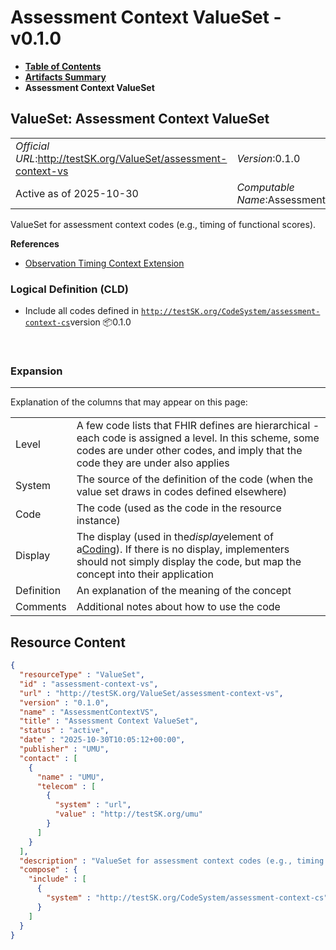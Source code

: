 # Assessment Context ValueSet - v0.1.0

* [**Table of Contents**](toc.md)
* [**Artifacts Summary**](artifacts.md)
* **Assessment Context ValueSet**

## ValueSet: Assessment Context ValueSet 

| | |
| :--- | :--- |
| *Official URL*:http://testSK.org/ValueSet/assessment-context-vs | *Version*:0.1.0 |
| Active as of 2025-10-30 | *Computable Name*:AssessmentContextVS |

 
ValueSet for assessment context codes (e.g., timing of functional scores). 

 **References** 

* [Observation Timing Context Extension](StructureDefinition-observation-timing-context-ext.md)

### Logical Definition (CLD)

* Include all codes defined in [`http://testSK.org/CodeSystem/assessment-context-cs`](CodeSystem-assessment-context-cs.md)version 📦0.1.0

 

### Expansion

-------

 Explanation of the columns that may appear on this page: 

| | |
| :--- | :--- |
| Level | A few code lists that FHIR defines are hierarchical - each code is assigned a level. In this scheme, some codes are under other codes, and imply that the code they are under also applies |
| System | The source of the definition of the code (when the value set draws in codes defined elsewhere) |
| Code | The code (used as the code in the resource instance) |
| Display | The display (used in the*display*element of a[Coding](http://hl7.org/fhir/R5/datatypes.html#Coding)). If there is no display, implementers should not simply display the code, but map the concept into their application |
| Definition | An explanation of the meaning of the concept |
| Comments | Additional notes about how to use the code |



## Resource Content

```json
{
  "resourceType" : "ValueSet",
  "id" : "assessment-context-vs",
  "url" : "http://testSK.org/ValueSet/assessment-context-vs",
  "version" : "0.1.0",
  "name" : "AssessmentContextVS",
  "title" : "Assessment Context ValueSet",
  "status" : "active",
  "date" : "2025-10-30T10:05:12+00:00",
  "publisher" : "UMU",
  "contact" : [
    {
      "name" : "UMU",
      "telecom" : [
        {
          "system" : "url",
          "value" : "http://testSK.org/umu"
        }
      ]
    }
  ],
  "description" : "ValueSet for assessment context codes (e.g., timing of functional scores).",
  "compose" : {
    "include" : [
      {
        "system" : "http://testSK.org/CodeSystem/assessment-context-cs"
      }
    ]
  }
}

```
